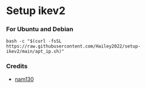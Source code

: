 # Setup ikev2

### For Ubuntu and Debian
```shell
bash -c "$(curl -fsSL https://raw.githubusercontent.com/Hailey2022/setup-ikev2/main/apt_ip.sh)"
```

### Credits
- [nam130](https://github.com/nam130)

